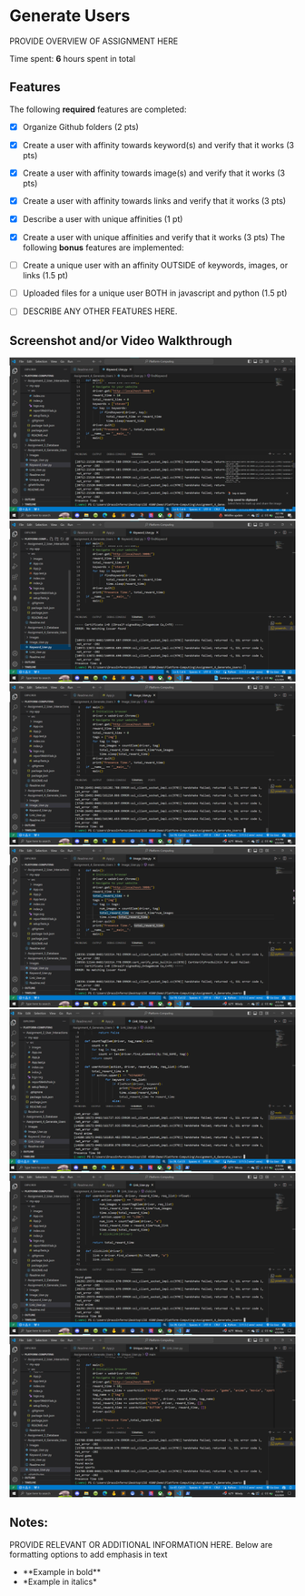 # Generate Users

PROVIDE OVERVIEW OF ASSIGNMENT HERE

Time spent: **6** hours spent in total

## Features

The following **required** features are completed:

- [X] Organize Github folders (2 pts)
- [X] Create a user with affinity towards keyword(s) and verify that it works (3 pts)
- [X] Create a user with affinity towards image(s) and verify that it works (3 pts)
- [X] Create a user with affinity towards links and verify that it works (3 pts)
- [X] Describe a user with unique affinities (1 pt)
- [X] Create a user with unique affinities and verify that it works (3 pts)
The following **bonus** features are implemented:

- [ ] Create a unique user with an affinity OUTSIDE of keywords, images, or links (1.5 pt)
- [ ] Uploaded files for a unique user BOTH in javascript and python (1.5 pt)
- [ ] DESCRIBE ANY OTHER FEATURES HERE.

## Screenshot and/or Video Walkthrough

<img src="images/keyword_with.png" title='keyword1' width='' alt='keyword1' />

<img src="images/keyword_without.png" title='keyword2' width='' alt='keyword2' />

<img src="images/images_with.png" title='images1' width='' alt='images1' />

<img src="images/images_without.png" title='images2' width='' alt='images2' />

<img src="images/link_with.png" title='link1' width='' alt='link1' />

<img src="images/link_without.png" title='link2' width='' alt='link2' />

<img src="images/Unique_User.png" title='User' width='' alt='User' />

## Notes:
PROVIDE RELEVANT OR ADDITIONAL INFORMATION HERE. Below are formatting options to add emphasis in text
<ul>
  <li>**Example in bold**</li>
  <li>*Example in italics*</li>
</ul>
